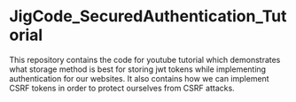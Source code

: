 # JigCode_SecuredAuthentication_Tutorial

This repository contains the code for youtube tutorial which demonstrates what storage method is best for storing jwt tokens while implementing authentication for our websites. It also contains how we can implement CSRF tokens in order to protect ourselves from CSRF attacks. 
